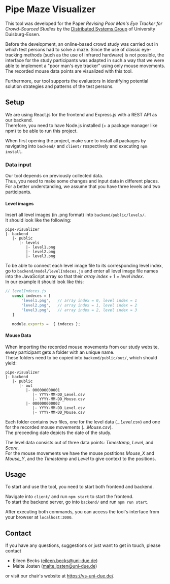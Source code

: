 # Pipe Maze Visualizer
This tool was developed for the Paper _Revising Poor Man's Eye Tracker for Crowd-Sourced Studies_ by the [Distributed Systems Group](https://vs-uni-due.de/) of University Duisburg-Essen.

Before the development, an online-based crowd study was carried out in which test persons had to solve a maze.
Since the use of classic eye-tracking methods (such as the use of infrared hardware) is not possible, the interface for the study participants was adapted in such a way that we were able to implement a "poor man's eye tracker" using only mouse movements.
The recorded mouse data points are visualized with this tool.

Furthermore, our tool supports the evaluators in identifying potential solution strategies and patterns of the test persons.

## Setup
We are using React.js for the frontend and Express.js with a REST API as our backend.<br>
Therefore, you need to have Node.js installed (+ a package manager like npm) to be able to run this project.

When first opening the project, make sure to install all packages by navigating into `backend/` and `client/` respectively and executing `npm install`.

### Data input
Our tool depends on previously collected data.<br>
Thus, you need to make some changes and input data in different places.<br>
For a better understanding, we assume that you have three levels and two participants.

#### Level images
Insert all level images (in .png format) into `backend/public/levels/`.<br>
It should look like the following:
```
pipe-visualizer
|- backend
   |- public
      |- levels
         |- level1.png
         |- level2.png
         |- level3.png
```

 To be able to connect each level image file to its corresponding level index, go to `backend/model/levelIndeces.js` and enter all level image file names into the JavaScript array so that their _array index + 1 = level index_.<br>
 In our example it should look like this:

 ``` javascript
// levelIndeces.js
    const indeces = [
        'level1.png',   // array index = 0, level index = 1
        'level2.png',   // array index = 1, level index = 2
        'level3.png',   // array index = 2, level index = 3
    ]

    module.exports =  { indeces };
 ```

#### Mouse Data
When importing the recorded mouse movements from our study website, every participant gets a folder with an unique name.<br>
These folders need to be copied into `backend/public/out/`, which should yield:
```
pipe-visualizer
|- backend
   |- public
      |- out
         |- 000000000001
            |- YYYY-MM-DD_Level.csv
            |- YYYY-MM-DD_Mouse.csv
         |- 000000000002
            |- YYYY-MM-DD_Level.csv
            |- YYYY-MM-DD_Mouse.csv
```

Each folder contains two files, one for the level data (_...Level.csv_) and one for the recorded mouse movements (_...Mouse.csv_).<br>
The preceeding date depicts the date of the study.

The level data consists out of three data points: _Timestamp_, _Level_, and _Score_.<br>
For the mouse movements we have the mouse postitions _Mouse\_X_ and _Mouse\_Y_, and the _Timestamp_ and _Level_ to give context to the positions.

## Usage
To start and use the tool, you need to start both frontend and backend.

Navigate into `client/` and run `npm start` to start the frontend.<br>
To start the backend server, go into `backend/` and run `npm run start`.

After executing both commands, you can access the tool's interface from your browser at `localhost:3000`.

## Contact
If you have any questions, suggestions or just want to get in touch, please contact
* Eileen Becks (eileen.becks@uni-due.de)
* Malte Josten (malte.josten@uni-due.de)

or visit our chair's website at https://vs-uni-due.de/.